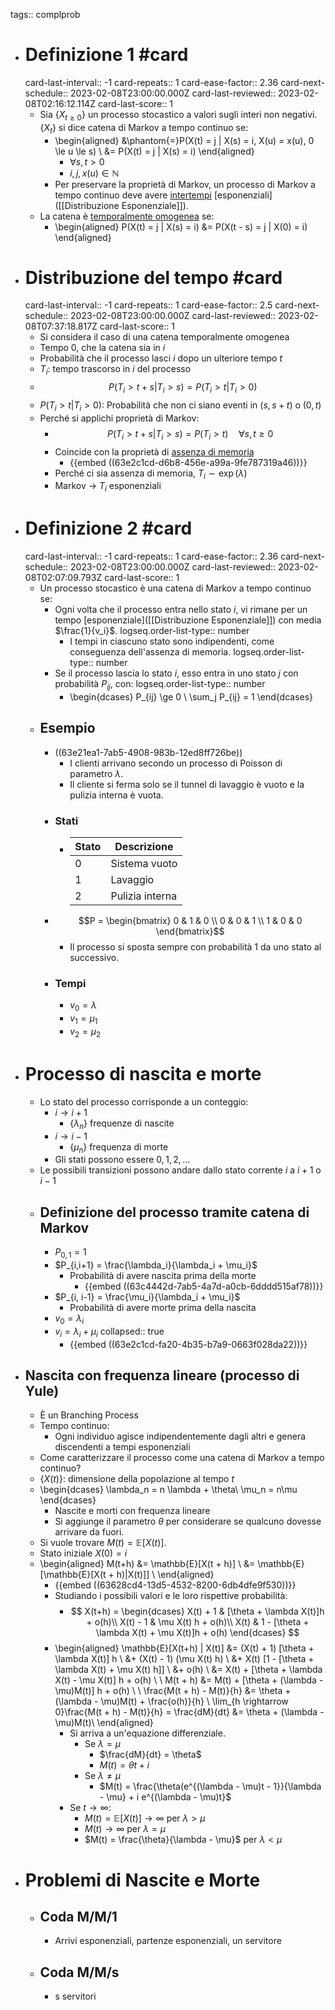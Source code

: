 tags:: complprob

- # Definizione 1 #card
  card-last-interval:: -1
  card-repeats:: 1
  card-ease-factor:: 2.36
  card-next-schedule:: 2023-02-08T23:00:00.000Z
  card-last-reviewed:: 2023-02-08T02:16:12.114Z
  card-last-score:: 1
	- Sia $\{X_{t \ge 0}\}$ un processo stocastico a valori sugli interi non negativi. $\{X_t\}$ si dice catena di Markov a tempo continuo se:
		- \begin{aligned}
		  &\phantom{=}P(X(t) = j | X(s) = i, X(u) = x(u), 0 \le u \le s) \\ &= P(X(t) = j | X(s) = i)
		  \end{aligned}
			- $\forall s, t > 0$
			- $i, j, x(u) \in \mathbb{N}$
		- Per preservare la proprietà di Markov, un processo di Markov a tempo continuo deve avere [intertempi](((63c03f33-b015-4415-8e27-3340b8725eb1))) [esponenziali]([[Distribuzione Esponenziale]]).
	- La catena è [temporalmente omogenea](((63e2c1cd-f770-4cb8-8e15-3fa4a50f55f5))) se:
		- \begin{aligned}
		  P(X(t) = j | X(s) = i) &= P(X(t - s) = j | X(0) = i)
		  \end{aligned}
- # Distribuzione del tempo #card
  card-last-interval:: -1
  card-repeats:: 1
  card-ease-factor:: 2.5
  card-next-schedule:: 2023-02-08T23:00:00.000Z
  card-last-reviewed:: 2023-02-08T07:37:18.817Z
  card-last-score:: 1
	- Si considera il caso di una catena temporalmente omogenea
	- Tempo 0, che la catena sia in $i$
	- Probabilità che il processo lasci $i$ dopo un ulteriore tempo $t$
	- $T_i$: tempo trascorso in $i$ del processo
	- $$P(T_i > t + s | T_i > s) = P(T_i > t | T_i > 0)$$
	- $P(T_i > t | T_i > 0)$: Probabilità che non ci siano eventi in $(s, s+t)$ o $(0, t)$
	- Perché si applichi proprietà di Markov:
		- $$P(T_i > t + s | T_i > s) = P(T_i > t) \quad \forall s, t \ge 0$$
		- Coincide con la proprietà di [assenza di memoria](((63833964-6561-46f6-8dc0-e2d738686ec3)))
			- {{embed ((63e2c1cd-d6b8-456e-a99a-9fe787319a46))}}
		- Perché ci sia assenza di memoria, $T_i \sim \exp(\lambda)$
		- Markov $\rightarrow$ $T_i$ esponenziali
- # Definizione 2 #card
  card-last-interval:: -1
  card-repeats:: 1
  card-ease-factor:: 2.36
  card-next-schedule:: 2023-02-08T23:00:00.000Z
  card-last-reviewed:: 2023-02-08T02:07:09.793Z
  card-last-score:: 1
	- Un processo stocastico è una catena di Markov a tempo continuo se:
		- Ogni volta che il processo entra nello stato $i$, vi rimane per un tempo [esponenziale]([[Distribuzione Esponenziale]]) con media $\frac{1}{v_i}$.
		  logseq.order-list-type:: number
			- I tempi in ciascuno stato sono indipendenti, come conseguenza dell'assenza di memoria.
			  logseq.order-list-type:: number
		- Se il processo lascia lo stato $i$, esso entra in uno stato $j$ con probabilità $P_{ij}$, con:
		  logseq.order-list-type:: number
			- \begin{dcases}
			  P_{ij} \ge 0 \\
			  \sum_j P_{ij} = 1
			  \end{dcases}
	- ## Esempio
		- ((63e21ea1-7ab5-4908-983b-12ed8ff726be))
			- I clienti arrivano secondo un processo di Poisson di parametro $\lambda$.
			- Il cliente si ferma solo se il tunnel di lavaggio è vuoto e la pulizia interna è vuota.
		- ### Stati
			- |Stato | Descrizione |
			  |--|--|
			  |0 | Sistema vuoto |
			  |1 | Lavaggio |
			  |2  | Pulizia interna |
		- $$P = \begin{bmatrix}
		  0 & 1 & 0 \\ 0 & 0 & 1 \\ 1 & 0 & 0
		  \end{bmatrix}$$
			- Il processo si sposta sempre con probabilità 1 da uno stato al successivo.
		- ### Tempi
			- $v_0 = \lambda$
			- $v_1 = \mu_1$
			- $v_2 = \mu_2$
- # Processo di nascita e morte
	- Lo stato del processo corrisponde a un conteggio:
		- $i \rightarrow i + 1$
			- $\{\lambda_n\}$ frequenze di nascite
		- $i \rightarrow i - 1$
			- $\{\mu_n\}$ frequenza di morte
		- Gli stati possono essere $0, 1, 2, \ldots$
	- Le possibili transizioni possono andare dallo stato corrente $i$ a $i + 1$ o $i - 1$
	- ## Definizione del processo tramite catena di Markov
		- $P_{0,1} = 1$
		- $P_{i,i+1} = \frac{\lambda_i}{\lambda_i + \mu_i}$
			- Probabilità di avere nascita prima della morte
				- {{embed ((63c4442d-7ab5-4a7d-a0cb-6dddd515af78))}}
		- $P_{i, i-1} = \frac{\mu_i}{\lambda_i + \mu_i}$
			- Probabilità di avere morte prima della nascita
		- $v_0 = \lambda_i$
		- $v_i = \lambda_i + \mu_i$
		  collapsed:: true
			- {{embed ((63e2c1cd-fa20-4b35-b7a9-0663f028da22))}}
- ## Nascita con frequenza lineare (processo di Yule)
	- È un Branching Process
	- Tempo continuo:
		- Ogni individuo agisce indipendentemente dagli altri e genera discendenti a tempi esponenziali
	- Come caratterizzare il processo come una catena di Markov a tempo continuo?
	- $\{X(t)\}$: dimensione della popolazione al tempo $t$
	- \begin{dcases}
	  \lambda_n = n \lambda + \theta\\
	  \mu_n = n\mu
	  \end{dcases}
		- Nascite e morti con frequenza lineare
		- Si aggiunge il parametro $\theta$ per considerare se qualcuno dovesse arrivare da fuori.
	- Si vuole trovare $M(t) = \mathbb{E}[X(t)]$.
	- Stato iniziale $X(0) = i$
	- \begin{aligned}
	  M(t+h) &= \mathbb{E}[X(t + h)] \\
	  &= \mathbb{E}[\mathbb{E}[X(t + h)|X(t)]] \\
	  \end{aligned}
		- {{embed ((63628cd4-13d5-4532-8200-6db4dfe9f530))}}
		- Studiando i possibili valori e le loro rispettive probabilità:
			- $$
			  X(t+h) = \begin{dcases}
			  X(t) + 1 & [\theta + \lambda X(t)]h + o(h)\\
			  X(t) - 1 & \mu X(t) h + o(h)\\
			  X(t) & 1 - [\theta + \lambda X(t) + \mu X(t)]h + o(h)
			  \end{dcases}
			  $$
		- \begin{aligned}
		  \mathbb{E}[X(t+h) | X(t)] &= (X(t) + 1) [\theta + \lambda X(t)] h \\
		  &+ (X(t) - 1)  (\mu X(t) h) \\
		  &+ X(t) [1 - [\theta + \lambda X(t) + \mu X(t) h]] \\
		  &+ o(h) \\
		  &= X(t) + [\theta + \lambda X(t) - \mu X(t)] h + o(h) \\
		  \\
		  M(t + h) &=  M(t) + [\theta + (\lambda - \mu)M(t)] h + o(h) \\
		  \\
		  \frac{M(t + h) - M(t)}{h} &=  \theta + (\lambda - \mu)M(t) + \frac{o(h)}{h} \\
		  \lim_{h \rightarrow 0}\frac{M(t + h) - M(t)}{h} = \frac{dM}{dt} &=  \theta + (\lambda - \mu)M(t)\\
		  \end{aligned}
			- Si arriva a un'equazione differenziale.
				- Se $\lambda = \mu$
					- $\frac{dM}{dt} = \theta$
					- $M(t) = \theta t + i$
				- Se $\lambda \neq \mu$
					- $M(t) = \frac{\theta(e^{(\lambda - \mu)t - 1}}{\lambda - \mu} + i e^{(\lambda - \mu)t}$
			- Se $t \rightarrow \infty$:
				- $M(t) = \mathbb{E}[X(t)] \rightarrow \infty$ per $\lambda > \mu$
				- $M(t) \rightarrow \infty$ per $\lambda = \mu$
				- $M(t) = \frac{\theta}{\lambda - \mu}$ per $\lambda < \mu$
- # Problemi di Nascite e Morte
	- ## Coda M/M/1
		- Arrivi esponenziali, partenze esponenziali, un servitore
	- ## Coda M/M/s
		- s servitori